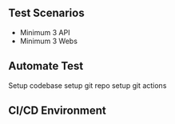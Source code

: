 ## Test Scenarios

* Minimum 3 API
* Minimum 3 Webs


## Automate Test

Setup codebase
setup git repo
setup git actions


## CI/CD Environment

## 